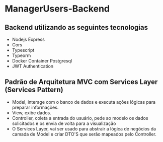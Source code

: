 # ManagerUsers-Backend

## Backend utilizando as seguintes tecnologias

- Nodejs Express
- Cors
- Typescript
- Typeorm
- Docker Container Postgresql
- JWT Authentication

## Padrão de Arquitetura MVC com Services Layer (Services Pattern)
- Model, interage com o banco de dados e executa ações lógicas para preparar informações.
- View, exibe dados.
- Controller, coleta a entrada do usuário, pede ao modelo os dados solicitados e os envia de volta para a visualização
- O Services Layer, vai ser usado para abstrair a lógica de negócios da camada de Model e criar DTO'S que serão mapeados pelo Controller.

